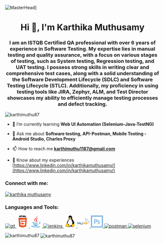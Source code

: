 
  ![MasterHead](https://www.shutterstock.com/image-vector/software-testing-banner-web-icon-260nw-2219991321.jpg)]
<h1 align="center">Hi 👋, I'm Karthika Muthusamy</h1>
<h3 align="center">I am an ISTQB Certified QA professional with over 6 years of experience in Software Testing. My expertise lies in manual testing and quality assurance, with a focus on various stages of testing, such as System testing, Regression testing, and UAT testing. I possess strong skills in writing clear and comprehensive test cases, along with a solid understanding of the Software Development Lifecycle (SDLC) and Software Testing Lifecycle (STLC). Additionally, my proficiency in using testing tools like JIRA, Zephyr, ALM, and Test Director showcases my ability to efficiently manage testing processes and defect tracking.</h3>

<p align="left"> <img src="https://komarev.com/ghpvc/?username=karthimuthu87&label=Profile%20views&color=0e75b6&style=flat" alt="karthimuthu87" /> </p>

- 🌱 I’m currently learning **Web UI Automation (Selenium-Java-TestNG)**

- 💬 Ask me about **Software testing, API-Postman, Mobile Testing - Android Studio, Charles Proxy**

- 📫 How to reach me **karthimuthu1187@gmail.com**

- 📄 Know about my experiences [https://www.linkedin.com/in/karthikamuthusamy/](https://www.linkedin.com/in/karthikamuthusamy/)

<h3 align="left">Connect with me:</h3>
<p align="left">
<a href="https://linkedin.com/in/karthika muthusamy" target="blank"><img align="center" src="https://raw.githubusercontent.com/rahuldkjain/github-profile-readme-generator/master/src/images/icons/Social/linked-in-alt.svg" alt="karthika muthusamy" height="30" width="40" /></a>
</p>

<h3 align="left">Languages and Tools:</h3>
<p align="left"> <a href="https://git-scm.com/" target="_blank" rel="noreferrer"> <img src="https://www.vectorlogo.zone/logos/git-scm/git-scm-icon.svg" alt="git" width="40" height="40"/> </a> <a href="https://www.w3.org/html/" target="_blank" rel="noreferrer"> <img src="https://raw.githubusercontent.com/devicons/devicon/master/icons/html5/html5-original-wordmark.svg" alt="html5" width="40" height="40"/> </a> <a href="https://www.java.com" target="_blank" rel="noreferrer"> <img src="https://raw.githubusercontent.com/devicons/devicon/master/icons/java/java-original.svg" alt="java" width="40" height="40"/> </a> <a href="https://www.jenkins.io" target="_blank" rel="noreferrer"> <img src="https://www.vectorlogo.zone/logos/jenkins/jenkins-icon.svg" alt="jenkins" width="40" height="40"/> </a> <a href="https://www.linux.org/" target="_blank" rel="noreferrer"> <img src="https://raw.githubusercontent.com/devicons/devicon/master/icons/linux/linux-original.svg" alt="linux" width="40" height="40"/> </a> <a href="https://www.mysql.com/" target="_blank" rel="noreferrer"> <img src="https://raw.githubusercontent.com/devicons/devicon/master/icons/mysql/mysql-original-wordmark.svg" alt="mysql" width="40" height="40"/> </a> <a href="https://www.photoshop.com/en" target="_blank" rel="noreferrer"> <img src="https://raw.githubusercontent.com/devicons/devicon/master/icons/photoshop/photoshop-line.svg" alt="photoshop" width="40" height="40"/> </a> <a href="https://postman.com" target="_blank" rel="noreferrer"> <img src="https://www.vectorlogo.zone/logos/getpostman/getpostman-icon.svg" alt="postman" width="40" height="40"/> </a> <a href="https://www.selenium.dev" target="_blank" rel="noreferrer"> <img src="https://raw.githubusercontent.com/detain/svg-logos/780f25886640cef088af994181646db2f6b1a3f8/svg/selenium-logo.svg" alt="selenium" width="40" height="40"/> </a> </p>

<p><img align="left" src="https://github-readme-stats.vercel.app/api/top-langs?username=karthimuthu87&show_icons=true&locale=en&layout=compact" alt="karthimuthu87" /></p>

<p>&nbsp;<img align="center" src="https://github-readme-stats.vercel.app/api?username=karthimuthu87&show_icons=true&locale=en" alt="karthimuthu87" /></p>
